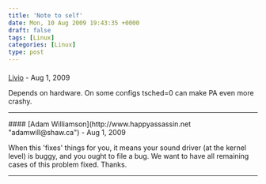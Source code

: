 ```yaml
---
title: 'Note to self'
date: Mon, 10 Aug 2009 19:43:35 +0000
draft: false
tags: [Linux]
categories: [Linux]
type: post
---
```



#### 
[Livio](http://blog.jakubrusinek.pl/ "jakub.rusinek@gmail.com") - <time datetime="2009-08-10 16:19:54">Aug 1, 2009</time>

Depends on hardware. On some configs tsched=0 can make PA even more crashy.
<hr />
#### 
[Adam Williamson](http://www.happyassassin.net "adamwill@shaw.ca") - <time datetime="2009-08-10 20:10:44">Aug 1, 2009</time>

When this 'fixes' things for you, it means your sound driver (at the kernel level) is buggy, and you ought to file a bug. We want to have all remaining cases of this problem fixed. Thanks.
<hr />
